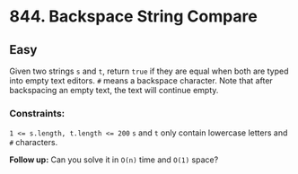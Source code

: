 # 844. Backspace String Compare

## Easy

Given two strings `s` and `t`, return `true` if they are equal when both are typed into empty text editors. `#` means a
backspace character. Note that after backspacing an empty text, the text will continue empty.

### Constraints:

`1 <= s.length, t.length <= 200`
`s` and `t` only contain lowercase letters and `#` characters.

**Follow up:** Can you solve it in `O(n)` time and `O(1)` space?